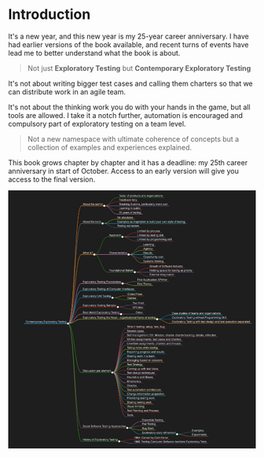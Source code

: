 # Introduction

It's a new year, and this new year is my 25-year career anniversary. I have had earlier versions of the book available, and recent turns of events have lead me to better understand what the book is about.

> Not just **Exploratory Testing** but **Contemporary Exploratory Testing**

It's not about writing bigger test cases and calling them charters so that we can distribute work in an agile team. 

It's not about the thinking work you do with your hands in the game, but all tools are allowed. I take it a notch further, automation is encouraged and compulsory part of exploratory testing on a team level. 

> Not a new namespace with ultimate coherence of concepts but a collection of examples and experiences explained. 

This book grows chapter by chapter and it has a deadline: my 25th career anniversary in start of October. Access to an early version will give you access to the final version. 

![Outline](./img/outline.jpg)